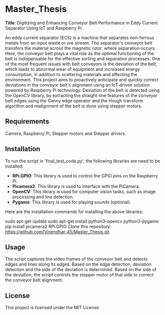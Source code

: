# Master_Thesis
**Title**: Digitizing and Enhancing Conveyor Belt Performance in Eddy Current Separator Using IoT and Raspberry Pi

An eddy current separator (ECS) is a machine that separates non-ferrous metals from an input waste or ore stream. The separator's conveyor belt transfers the material across the magnetic rotor, where separation occurs. Here, the conveyor belt plays a vital role as the optimal functioning of the belt is indispensable for the effective sorting and separation processes. One of the most frequent issues with belt conveyors is the deviation of the belt, which leads to abnormal wear of equipment and increased energy consumption, in addition to scattering materials and affecting the environment. This project aims to proactively anticipate and quickly correct deviations in the conveyor belt's alignment using an IoT-driven solution powered by Raspberry Pi technology. Deviation of the belt is detected using the OpenCV library, by extracting the straight-line features of the conveyor belt edges using the Canny edge operator and the Hough transform algorithm and realignment of the belt is done using stepper motors.

## Requirements

Camera, Raspberry Pi, Stepper motors and Stepper drivers.

## Installation

To run the script in 'final_test_code.py', the following libraries are need to be installed:

- **RPi.GPIO**: This library is used to control the GPIO pins on the Raspberry Pi.
- **Picamera2**: This library is used to interface with the PiCamera.
- **OpenCV**: This library is used for computer vision tasks, such as image processing and line detection.
- **Pygame**: This library is used for playing sounds (optional).


Here are the installation commands for installing the above libraries:

sudo apt-get update
sudo apt-get install python3-opencv python3-pygame
pip install picamera2 RPi.GPIO
Clone this repository: https://github.com/Vinendhar-45/Master_Thesis.git

## Usage

The script captures the video frames of the conveyor belt and detects edges and lines along its edges.
Based on the edge detection, deviation detection and the side of the deviation is determined.
Based on the side of the deviation, the script controls the stepper motor of that side to correct the conveyor belt alignment.

## License

This project is licensed under the MIT License.
